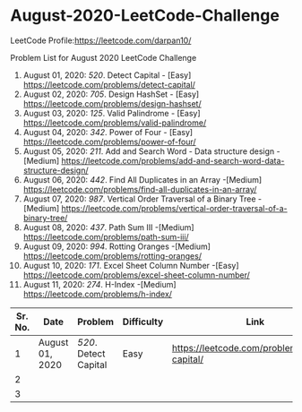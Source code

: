 # August-2020-LeetCode-Challenge

LeetCode Profile:https://leetcode.com/darpan10/

Problem List for August 2020 LeetCode Challenge

1. August 01, 2020: *520*. Detect Capital - [Easy] https://leetcode.com/problems/detect-capital/
2. August 02, 2020: *705*. Design HashSet - [Easy] https://leetcode.com/problems/design-hashset/
3. August 03, 2020: *125*. Valid Palindrome - [Easy] https://leetcode.com/problems/valid-palindrome/
4. August 04, 2020: *342*. Power of Four - [Easy] https://leetcode.com/problems/power-of-four/
5. August 05, 2020: *211*. Add and Search Word - Data structure design - [Medium] https://leetcode.com/problems/add-and-search-word-data-structure-design/
6. August 06, 2020: *442*. Find All Duplicates in an Array -[Medium] https://leetcode.com/problems/find-all-duplicates-in-an-array/
7. August 07, 2020: *987*. Vertical Order Traversal of a Binary Tree -[Medium] https://leetcode.com/problems/vertical-order-traversal-of-a-binary-tree/
8. August 08, 2020: *437*. Path Sum III -[Medium] https://leetcode.com/problems/path-sum-iii/
9. August 09, 2020: *994*. Rotting Oranges -[Medium] https://leetcode.com/problems/rotting-oranges/
10. August 10, 2020: *171*. Excel Sheet Column Number -[Easy] https://leetcode.com/problems/excel-sheet-column-number/
11. August 11, 2020: *274*. H-Index -[Medium] https://leetcode.com/problems/h-index/

| Sr. No.  | Date  | Problem  | Difficulty  | Link  |
|---|---|---|---|---|
| 1  | August 01, 2020 | *520*. Detect Capital  | Easy  | https://leetcode.com/problems/detect-capital/  |
| 2  |   |   |   |   |
| 3  |   |   |   |   |
